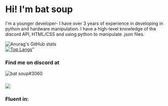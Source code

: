 # Hi! I'm bat soup
I'm a younger developer- I have over 3 years of experience in developing in python and hardware manipulation.
I have a high-level knowledge of the discord API, HTML/CSS and using python to manipulate .json files.

![Anurag's GitHub stats](https://github-readme-stats.vercel.app/api?username=batsoup804&show_icons=true&theme=aura_dark)
<br>
[![Top Langs](https://github-readme-stats.vercel.app/api/top-langs/?username=batsoup804&theme=aura_dark)](https://github.com/anuraghazra/github-readme-stats)"
### Find me on discord at
<p>
  <img src="https://discord.c99.nl/widget/theme-1/756562171193852075.png" alt="bat soup#3060" />
</p>

### <img src='https://img.shields.io/badge/Learning-C%23-blueviolet?style=forthebadge&logowidth=100'/>


### Fluent in:



